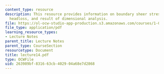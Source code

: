 ```yaml
---
content_type: resource
description: This resource provides information on boundary sheer stress and frictional
  headloss, and result of dimensional analysis.
file: https://ol-ocw-studio-app-production.s3.amazonaws.com/courses/1-060-engineering-mechanics-ii-spring-2006/263989bf831663cb402904a68e7d2868_lecture14.pdf
file_type: application/pdf
learning_resource_types:
- Lecture Notes
parent_title: Lecture Notes
parent_type: CourseSection
resourcetype: Document
title: lecture14.pdf
type: OCWFile
uid: 263989bf-8316-63cb-4029-04a68e7d2868
---
```

